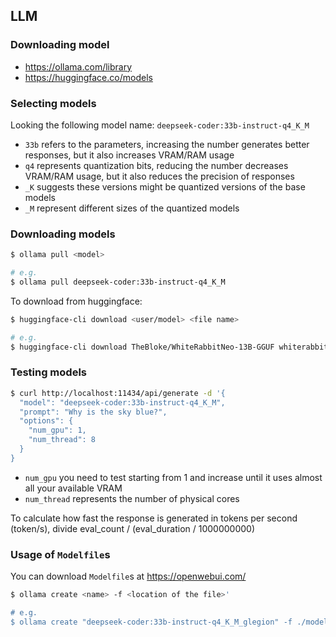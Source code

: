 ## LLM

### Downloading model

- https://ollama.com/library
- https://huggingface.co/models

### Selecting models

Looking the following model name: `deepseek-coder:33b-instruct-q4_K_M`

- `33b` refers to the parameters, increasing the number generates better responses, but it also increases VRAM/RAM usage
- `q4` represents quantization bits, reducing the number decreases VRAM/RAM usage, but it also reduces the precision of responses
- `_K` suggests these versions might be quantized versions of the base models
- `_M` represent different sizes of the quantized models

### Downloading models

```sh
$ ollama pull <model>

# e.g.
$ ollama pull deepseek-coder:33b-instruct-q4_K_M
```

To download from huggingface:

```sh
$ huggingface-cli download <user/model> <file name>

# e.g.
$ huggingface-cli download TheBloke/WhiteRabbitNeo-13B-GGUF whiterabbitneo-13b.Q5_K_M.gguf
```

### Testing models

```sh
$ curl http://localhost:11434/api/generate -d '{
  "model": "deepseek-coder:33b-instruct-q4_K_M",
  "prompt": "Why is the sky blue?",
  "options": {
    "num_gpu": 1,
    "num_thread": 8
  }
}
```

- `num_gpu` you need to test starting from 1 and increase until it uses almost all your available VRAM
- `num_thread` represents the number of physical cores

To calculate how fast the response is generated in tokens per second (token/s), divide eval_count / (eval_duration / 1000000000)

### Usage of `Modelfile`s

You can download `Modelfile`s at https://openwebui.com/

```sh
$ ollama create <name> -f <location of the file>'

# e.g.
$ ollama create "deepseek-coder:33b-instruct-q4_K_M_glegion" -f ./models/glegion/Modelfile_deepseek-coder:33b-instruct-q4_K_M
```
